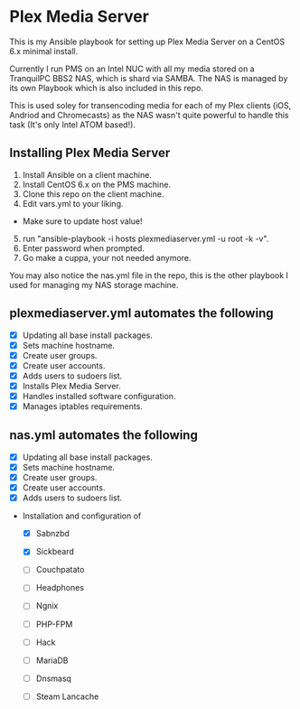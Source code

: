 # Plex Media Server

This is my Ansible playbook for setting up Plex Media Server on a CentOS 6.x minimal install.

Currently I run PMS on an Intel NUC with all my media stored on a TranquilPC BBS2 NAS, which is
shard via SAMBA. The NAS is managed by its own Playbook which is also included in this repo.

This is used soley for transencoding media for each of my Plex clients (iOS, Andriod and Chromecasts) as the NAS wasn't quite powerful to handle this task (It's only Intel ATOM based!).

## Installing Plex Media Server

1. Install Ansible on a client machine.
2. Install CentOS 6.x on the PMS machine.
3. Clone this repo on the client machine.
4. Edit vars.yml to your liking.
  - Make sure to update host value!
5. run "ansible-playbook -i hosts plexmediaserver.yml -u root -k -v".
6. Enter password when prompted.
7. Go make a cuppa, your not needed anymore.

You may also notice the nas.yml file in the repo, this is the other playbook I used for managing
my NAS storage machine.

## plexmediaserver.yml automates the following

- [x] Updating all base install packages.
- [x] Sets machine hostname.
- [x] Create user groups.
- [x] Create user accounts.
- [x] Adds users to sudoers list.
- [x] Installs Plex Media Server.
- [x] Handles installed software configuration.
- [x] Manages iptables requirements.

## nas.yml automates the following
- [x] Updating all base install packages.
- [x] Sets machine hostname.
- [x] Create user groups.
- [x] Create user accounts.
- [x] Adds users to sudoers list.
- Installation and configuration of
  - [x] Sabnzbd
  - [x] Sickbeard
  - [ ] Couchpatato
  - [ ] Headphones
  - [ ] Ngnix
  - [ ] PHP-FPM
  - [ ] Hack
  - [ ] MariaDB
  - [ ] Dnsmasq
  - [ ] Steam Lancache

